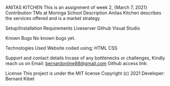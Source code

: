 ANITAS KITCHEN
This is an assignment of week 2, {March 7, 2021}
Contribution TMs at Moringa School
Description
Anitas Kitchen describes the services offered and is a market strategy

Setup/Installation Requirements
Liveserver 
Github
Visual Studio

Known Bugs
No known bugs yet.

Technologies Used
Website coded using;
 HTML
 CSS


Support and contact details
Incase of any bottlenecks or challenges, Kindly reach us on Email: bernardonline88@gmail.com 
Github access link:

License
This project is under the MIT license Copyright (c) 2021 Developer: Bernard Kibet